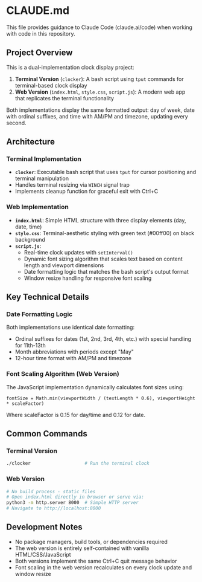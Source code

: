 # CLAUDE.md

This file provides guidance to Claude Code (claude.ai/code) when working with code in this repository.

## Project Overview

This is a dual-implementation clock display project:

1. **Terminal Version** (`clocker`): A bash script using `tput` commands for terminal-based clock display
2. **Web Version** (`index.html`, `style.css`, `script.js`): A modern web app that replicates the terminal functionality

Both implementations display the same formatted output: day of week, date with ordinal suffixes, and time with AM/PM and timezone, updating every second.

## Architecture

### Terminal Implementation
- **`clocker`**: Executable bash script that uses `tput` for cursor positioning and terminal manipulation
- Handles terminal resizing via `WINCH` signal trap
- Implements cleanup function for graceful exit with Ctrl+C

### Web Implementation
- **`index.html`**: Simple HTML structure with three display elements (day, date, time)
- **`style.css`**: Terminal-aesthetic styling with green text (#00ff00) on black background
- **`script.js`**: 
  - Real-time clock updates with `setInterval()`
  - Dynamic font sizing algorithm that scales text based on content length and viewport dimensions
  - Date formatting logic that matches the bash script's output format
  - Window resize handling for responsive font scaling

## Key Technical Details

### Date Formatting Logic
Both implementations use identical date formatting:
- Ordinal suffixes for dates (1st, 2nd, 3rd, 4th, etc.) with special handling for 11th-13th
- Month abbreviations with periods except "May"
- 12-hour time format with AM/PM and timezone

### Font Scaling Algorithm (Web Version)
The JavaScript implementation dynamically calculates font sizes using:
```
fontSize = Math.min(viewportWidth / (textLength * 0.6), viewportHeight * scaleFactor)
```
Where scaleFactor is 0.15 for day/time and 0.12 for date.

## Common Commands

### Terminal Version
```bash
./clocker                    # Run the terminal clock
```

### Web Version
```bash
# No build process - static files
# Open index.html directly in browser or serve via:
python3 -m http.server 8000  # Simple HTTP server
# Navigate to http://localhost:8000
```

## Development Notes

- No package managers, build tools, or dependencies required
- The web version is entirely self-contained with vanilla HTML/CSS/JavaScript
- Both versions implement the same Ctrl+C quit message behavior
- Font scaling in the web version recalculates on every clock update and window resize